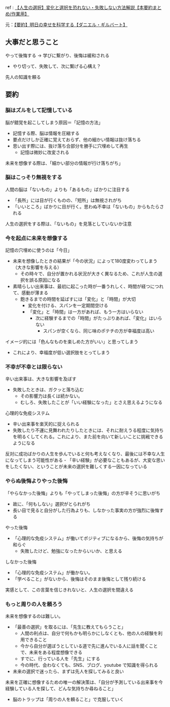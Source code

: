 
ref : [【人生の選択】変化と選択を恐れない・失敗しない方法解説【本要約まとめ/作業用】](https://www.youtube.com/watch?v=EVNH5cloKvE)

元：[【要約】明日の幸せを科学する【ダニエル・ギルバート】](https://www.youtube.com/watch?v=_uE49qibhuc)

## 大事だと思うこと

やって後悔する → 学びに繋がり、後悔は緩和される
- やり切って、失敗して、次に繋げる心構え？

先人の知識を頼る

## 要約

### 脳はズルをして記憶している

脳が錯覚を起こしてしまう原因＝「記憶の方法」
- 記憶する際、脳は情報を圧縮する
- 要点だけしか正確に覚えておらず、他の細かい情報は抜け落ちる
- 思い出す際には、抜け落ち合部分を勝手に穴埋めして再生
	- 記憶は微妙に改変される

未来を想像する際は、「細かい部分の情報が行け落ちがち」

### 脳はこっそり無視をする

人間の脳は「ないもの」よりも「あるもの」ばかりに注目する
- 「長所」には目が行くものの、「短所」は無視されがち
- 「いいところ」ばかりに目が行く。思わぬ不幸は「ないもの」からもたらされる

人生の選択をする際は、「ないもの」を見落としていないか注意

### 今を起点に未来を想像する

記憶の穴埋めに使うのは「今日」
- 未来を想像したときの結果が「今の状況」によって180度変わってしまう（大きな影響を与える）
	- その時々で、自分が置かれる状況が大きく異なるため、これが人生の選択を誤る原因になる
- 素晴らしい出来事は、最初に起こった時が一番うれしく、時間が経つにつれて、感動が薄まる
	- 飽きるまでの時間を延ばすには「変化」と「時間」が大切
		- 変化を付ける、スパンを一定期間空ける
		- 「変化」と「時間」は一方があれば、もう一方はいらない
			- 次に経験するまでの「時間」がたっぷりあれば、「変化」はいらない
				- スパンが空くなら、同じ味のポテチの方が幸福度は高い

イメージ的には「色んなものを楽しめた方がいい」と思ってしまう
- これにより、幸福度が低い選択肢をとってしまう

### 不幸が不幸とは限らない

辛い出来事は、大きな影響を及ぼす
- 失敗したときは、ガクッと落ち込む
	- その影響力は長くは続かない。
	- むしろ、失敗したことが「いい経験になった」とさえ思えるようになる

心理的な免疫システム
- 辛い出来事を楽天的に捉えられる
- 失敗したり不運に見舞われたりしたときには、それに耐えうる程度に気持ちを明るくしてくれる。これにより、また前を向いて新しいことに挑戦できるようになる

反対に成功ばかりの人生を歩んでいると何も考えなくなり、最後には不幸な人生になってしまう可能性がある
	- 「辛い経験」が必要なこともあるが、大変な思いをしたくない、ということが未来の選択を難しくする一因になっている

### やらぬ後悔よりやった後悔

「やらなかった後悔」よりも「やってしまった後悔」の方が辛そうに思いがち
- 故に、「何もしない」選択がとられがち
- 長い目で見ると自分がした行為よりも、しなかった事実の方が強烈に後悔する

やった後悔
- 「心理的な免疫システム」が働いてポジティブになるから、後悔の気持ちが和らぐ
	- 失敗したけど、勉強になったからいいか、と思える

しなかった後悔
- 「心理的な免疫システム」が働かない。
- 「学べること」がないから、後悔はそのまま後悔として残り続ける

実感として、この言葉を信じきれないと、人生の選択を間違える

### もっと周りの人を頼ろう

未来を想像するのは難しい。
- 「最善の選択」を取るには、「先生に教えてもらうこと」
	- 人間の利点は、自分で何もかも明らかにしなくとも、他の人の経験を利用できること
	- 今から自分が選ぼうとしている道で先に進んでいる人に話を聞くことで、未来をある程度想像できる
	- すでに、行っている人を「先生」にする
	- 今の時代、会わなくても、SNS、ブログ、youtube で知識を得られる
- 未来の選択で迷ったら、まずは先人を探してみると良い

未来を正確に想像するための唯一の解決策は、「自分が予測している出来事を今経験している人を探して、どんな気持ちか尋ねること」
- 脳のトラップは「周りの人を頼ること」で克服していく
